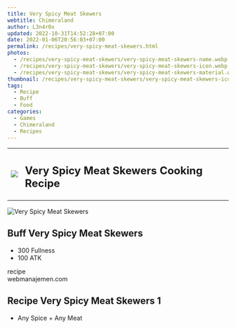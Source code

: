 ```yaml
---
title: Very Spicy Meat Skewers
webtitle: Chimeraland
author: L3n4r0x
updated: 2022-10-31T14:52:28+07:00
date: 2022-01-06T20:56:03+07:00
permalink: /recipes/very-spicy-meat-skewers.html
photos:
  - /recipes/very-spicy-meat-skewers/very-spicy-meat-skewers-name.webp
  - /recipes/very-spicy-meat-skewers/very-spicy-meat-skewers-icon.webp
  - /recipes/very-spicy-meat-skewers/very-spicy-meat-skewers-material.webp
thumbnail: /recipes/very-spicy-meat-skewers/very-spicy-meat-skewers-icon.webp
tags:
  - Recipe
  - Buff
  - Food
categories:
  - Games
  - Chimeraland
  - Recipes
---
```


<section id="bootstrap-wrapper"><link rel="stylesheet" href="https://cdn.statically.io/gh/dimaslanjaka/Web-Manajemen/40ac3225/css/bootstrap-4.5-wrapper.css"/><div class="row mb-2"><div class="col-md-12 mb-2"><table class="table" id="post-info"><tbody><tr><td><img class="d-inline-block me-2" src="/chimeraland/recipes/very-spicy-meat-skewers/very-spicy-meat-skewers-icon.webp" width="auto" height="auto"/></td><td><h1 class="fs-5">Very Spicy Meat Skewers Cooking Recipe</h1></td></tr></tbody></table></div></div><div class="card mb-2"><div class="row g-0"><div class="col-sm-4 position-relative mb-2"><img src="/chimeraland/recipes/very-spicy-meat-skewers/very-spicy-meat-skewers-material.webp" class="card-img fit-cover w-100 h-100" alt="Very Spicy Meat Skewers" data-fancybox="true"/></div><div class="col-sm-8 mb-2"><div class="card-body"><h2 class="card-title fs-5">Buff Very Spicy Meat Skewers</h2><div class="card-text"><ul><li>300 Fullness</li><li>100 ATK</li></ul></div><span class="badge rounded-pill bg-dark">recipe</span></div><div class="card-footer text-end text-muted">webmanajemen.com</div></div></div></div><div class="row mb-2"><div class="col-12 col-lg-6 recipe-item mb-2"><div class="card"><div class="card-body"><h2 class="card-title fs-5">Recipe Very Spicy Meat Skewers 1</h2><div class="card-text"><ul><li>Any Spice<span> + </span>Any Meat</li></ul></div></div></div></div></div></section>
